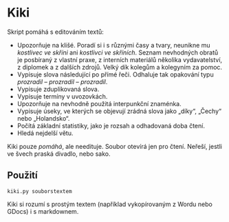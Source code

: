 # Kiki

Skript pomáhá s editováním textů:

- Upozorňuje na klišé. Poradí si i s různými časy a tvary, neunikne mu _kostlivec ve skříni_ ani _kostlivci ve skříních_. Seznam nevhodných obratů je posbíraný z vlastní praxe, z interních materiálů několika vydavatelství, z diplomek a z dalších zdrojů. Velký dík kolegům a kolegyním za pomoc.
- Vypisuje slova následující po přímé řeči. Odhaluje tak opakování typu _prozradil – prozradil – prozradil_.
- Vypisuje zduplikovaná slova.
- Vypisuje termíny v uvozovkách.
- Upozorňuje na nevhodně použitá interpunkční znaménka.
- Vypisuje úseky, ve kterých se objevují zrádná slova jako „díky“, „Čechy“ nebo „Holandsko“.  
- Počítá základní statistiky, jako je rozsah a odhadovaná doba čtení.
- Hledá nejdelší větu.

Kiki pouze _pomáhá_, ale needituje. Soubor otevírá jen pro čtení. Neřeší, jestli ve švech praská divadlo, nebo sako.

## Použití

    kiki.py souborstextem
  
Kiki si rozumí s prostým textem (například vykopírovaným z Wordu nebo GDocs) i s markdownem.
